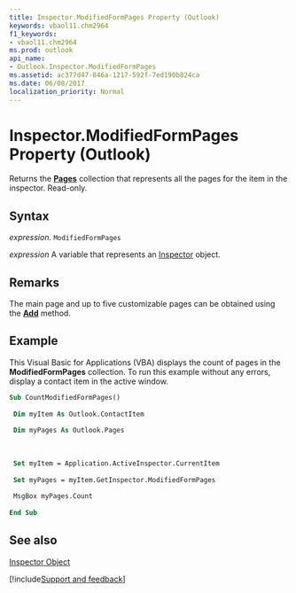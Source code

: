 ```yaml
---
title: Inspector.ModifiedFormPages Property (Outlook)
keywords: vbaol11.chm2964
f1_keywords:
- vbaol11.chm2964
ms.prod: outlook
api_name:
- Outlook.Inspector.ModifiedFormPages
ms.assetid: ac377d47-846a-1217-592f-7ed190b824ca
ms.date: 06/08/2017
localization_priority: Normal
---
```



# Inspector.ModifiedFormPages Property (Outlook)

Returns the  **[Pages](Outlook.Pages.md)** collection that represents all the pages for the item in the inspector. Read-only.


## Syntax

_expression_. `ModifiedFormPages`

_expression_ A variable that represents an [Inspector](./Outlook.Inspector.md) object.


## Remarks

The main page and up to five customizable pages can be obtained using the  **[Add](Outlook.Pages.Add.md)** method.


## Example

This Visual Basic for Applications (VBA) displays the count of pages in the  **ModifiedFormPages** collection. To run this example without any errors, display a contact item in the active window.


```vb
Sub CountModifiedFormPages() 
 
 Dim myItem As Outlook.ContactItem 
 
 Dim myPages As Outlook.Pages 
 
 
 
 Set myItem = Application.ActiveInspector.CurrentItem 
 
 Set myPages = myItem.GetInspector.ModifiedFormPages 
 
 MsgBox myPages.Count 
 
End Sub
```


## See also


[Inspector Object](Outlook.Inspector.md)

[!include[Support and feedback](~/includes/feedback-boilerplate.md)]